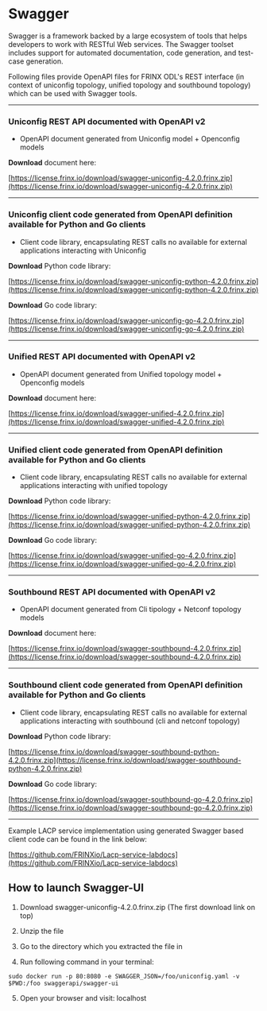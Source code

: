 
# Swagger

Swagger is a framework backed by a large ecosystem of tools that helps developers to work with RESTful Web services.  The Swagger toolset includes support for automated documentation, code generation, and test-case generation.

Following files provide OpenAPI files for FRINX ODL's REST interface (in context of uniconfig topology, unified topology and southbound topology) which can be used with Swagger tools.

---

### Uniconfig REST API documented with OpenAPI v2

 - OpenAPI document generated from Uniconfig model + Openconfig models

**Download** document here:

[https://license.frinx.io/download/swagger-uniconfig-4.2.0.frinx.zip](https://license.frinx.io/download/swagger-uniconfig-4.2.0.frinx.zip)

---

### Uniconfig client code generated from OpenAPI definition available for Python and Go clients

 - Client code library, encapsulating REST calls no available for external applications interacting with Uniconfig

**Download** Python code library: 

[https://license.frinx.io/download/swagger-uniconfig-python-4.2.0.frinx.zip](https://license.frinx.io/download/swagger-uniconfig-python-4.2.0.frinx.zip)

**Download** Go code library: 

[https://license.frinx.io/download/swagger-uniconfig-go-4.2.0.frinx.zip](https://license.frinx.io/download/swagger-uniconfig-go-4.2.0.frinx.zip)

---

### Unified REST API documented with OpenAPI v2

 - OpenAPI document generated from Unified topology model + Openconfig models

**Download** document here:

[https://license.frinx.io/download/swagger-unified-4.2.0.frinx.zip](https://license.frinx.io/download/swagger-unified-4.2.0.frinx.zip)

---

### Unified client code generated from OpenAPI definition available for Python and Go clients

 - Client code library, encapsulating REST calls no available for external applications interacting with unified topology

**Download** Python code library: 

[https://license.frinx.io/download/swagger-unified-python-4.2.0.frinx.zip](https://license.frinx.io/download/swagger-unified-python-4.2.0.frinx.zip)

**Download** Go code library: 

[https://license.frinx.io/download/swagger-unified-go-4.2.0.frinx.zip](https://license.frinx.io/download/swagger-unified-go-4.2.0.frinx.zip) 

---

### Southbound REST API documented with OpenAPI v2

 - OpenAPI document generated from Cli tipology + Netconf topology models

**Download** document here:

[https://license.frinx.io/download/swagger-southbound-4.2.0.frinx.zip](https://license.frinx.io/download/swagger-southbound-4.2.0.frinx.zip)

---

### Southbound client code generated from OpenAPI definition available for Python and Go clients

 - Client code library, encapsulating REST calls no available for external applications interacting with southbound (cli and netconf topology)

**Download** Python code library:

[https://license.frinx.io/download/swagger-southbound-python-4.2.0.frinx.zip](https://license.frinx.io/download/swagger-southbound-python-4.2.0.frinx.zip)

**Download** Go code library: 

[https://license.frinx.io/download/swagger-southbound-go-4.2.0.frinx.zip](https://license.frinx.io/download/swagger-southbound-go-4.2.0.frinx.zip)

---

Example LACP service implementation using generated Swagger based client code can be found in the link below:
    
[https://github.com/FRINXio/Lacp-service-labdocs](https://github.com/FRINXio/Lacp-service-labdocs)

## How to launch Swagger-UI

1. Download swagger-uniconfig-4.2.0.frinx.zip (The first download link on top)

2. Unzip the file

3. Go to the directory which you extracted the file in

4. Run following command in your terminal:

```
sudo docker run -p 80:8080 -e SWAGGER_JSON=/foo/uniconfig.yaml -v $PWD:/foo swaggerapi/swagger-ui
```

5. Open your browser and visit: localhost

